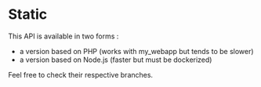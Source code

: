 # Static

This API is available in two forms :
- a version based on PHP (works with my_webapp but tends to be slower)
- a version based on Node.js (faster but must be dockerized)

Feel free to check their respective branches.